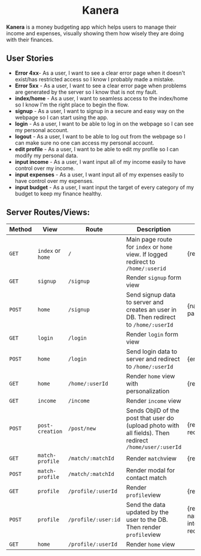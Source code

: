 <h1 align="center">Kanera</h1>

**Kanera** is a money budgeting app which helps users to manage their income and expenses, visually showing them how wisely they are doing with their finances.

## User Stories
- **Error 4xx**- As a user, I want to see a clear error page when it doesn't exist/has restricted access so I know I probably made a mistake.
- **Error 5xx** -  As a user, I want to see a clear error page when problems are generated by the server so I know that is not my fault.
- **index/home** - As a user, I want to seamless access to the index/home so I know I'm the right place to begin the flow.
- **signup** - As a user, I want to signup in a secure and easy way on the webpage so I can start using the app.
- **login** - As a user, I want to be able to log in on the webpage so I can see my personal account.
- **logout** - As a user, I want to be able to log out from the webpage so I can make sure no one can access my personal account.
- **edit profile** - As a user, I want to be able to edit my profile so I can modify my personal data.
- **input income** -  As a user, I want input all of my income easily to have control over my income.
- **input expenses** - As a user, I want input all of my expenses easily to have control over my expenses.
- **input budget** - As a user, I want input the target of every category of my budget to keep my finance healthy.

## Server Routes/Views:

|**Method**    |    **View**           |    **Route**     |   **Description**       |          **Request - Body**                     |
|--------------|-------------------|------------------------|-----------------------------------|---------------------|
|`GET`         |   `index` or `home`            |      `/`               | Main page route for `index` or `home` view. If logged redirect to `/home/:userid`  |   {req.session.userID} |
|`GET`         | `signup`            |    `/signup`           | Render `signup` form view          |                     |
|`POST`        |  `home`           |    `/signup`           | Send signup data to server and creates an user in DB. Then redirect to `/home/:userId`                                   |          {name, email, password}           |
|`GET`         |  `login`           |      `/login`          | Render `login` form view           |                     |
|`POST`        |   `home`          |      `/login`          | Send login data to server and redirect to `/home/:userId`     | {email, password}            |
|`GET`         |   `home`          |      `/home/:userId`           | Render `home` view with personalization                | {req.session.userID}    |
|`GET`        |    `income`         |      `/income`     | Render `income` view  |  |
|`POST`        |    `post-creation`         |      `/post/new`     | Sends ObjID of the post that user do (upload photo with all fields). Then redirect `/home/user/:userId`   | {req.session.userID, req.file.path} |
|`GET`        |     `match-profile`          |      `/match/:matchId`    | Render `match`view   | {req.session.matchID} |
|`POST`        |     `match-profile`          |      `/match/:matchId`    | Render modal for contact match   |  |
|`GET`         |     `profile`        |      `/profile/:userId`        | Render `profile`view             | {req.session.userID                    |
|`POST`        |    `profile`         |      `/profile/:user:id` | Send the data updated by the user to the DB. Then render `profile`view  | {req.session.userID, name, age, genre, interests, country, req.file.path}  |
|`GET`        |    `home`         |      `/profile/:userId` | Render `home` view  |   |